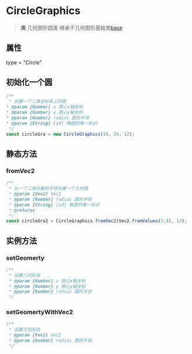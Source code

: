 # CircleGraphics

> **类** 几何图形圆类 继承于几何图形基础类[base](./base.md)

## 属性

type = "Circle"

## 初始化一个圆

```js
/**
 * 创建一个二维坐标系上的圆
* @param {Number} x 圆心x轴坐标
* @param {Number} y 圆心y轴坐标
* @param {Number} radius 圆的半径
* @param {String} [id] 椭圆的唯一标识
 */
const circleGra = new CircleGraphics(10, 24, 12);
```

## 静态方法

### fromVec2

```js
/**
 * 从一个二维向量和半径创建一个几何圆
 * @param {Vec2} Vec2 
 * @param {Number} radius 圆的半径
 * @param {String} [id] 椭圆的唯一标识
 * @returns 
 */
const circleGra2 = CircleGraphics.fromVec2(Vec2.fromValues(2,4), 12);
```

## 实例方法

### setGeomerty

```js
/**
 * 设置几何形状
 * @param {Number} x 圆心x轴坐标
 * @param {Number} y 圆心y轴坐标
 * @param {Number} radius 圆的半径
 */
```

### setGeomertyWithVec2

```js
/**
 * 设置几何形状
 * @param {Vec2} Vec2 
 * @param {Number} radius 圆的半径
 */
```
